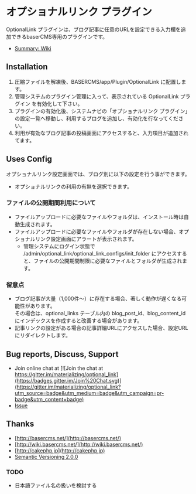 # オプショナルリンク プラグイン

OptionalLink プラグインは、ブログ記事に任意のURLを設定できる入力欄を追加できるbaserCMS専用のプラグインです。

- [Summary: Wiki](https://github.com/materializing/optional_link/wiki)


## Installation

1. 圧縮ファイルを解凍後、BASERCMS/app/Plugin/OptionalLink に配置します。
2. 管理システムのプラグイン管理に入って、表示されている OptionalLink プラグイン を有効化して下さい。
3. プラグインの有効化後、システムナビの「オプショナルリンク プラグイン」の設定一覧へ移動し、利用するブログを追加し、有効化を行なってください。
4. 利用が有効なブログ記事の投稿画面にアクセスすると、入力項目が追加されてます。


## Uses Config

オプショナルリンク設定画面では、ブログ別に以下の設定を行う事ができます。
- オプショナルリンクの利用の有無を選択できます。

### ファイルの公開期間利用について

- ファイルアップロードに必要なファイルやフォルダは、インストール時は自動生成されます。
- ファイルアップロードに必要なファイルやフォルダが存在しない場合、オプショナルリンク設定画面にアラートが表示されます。
  - 管理システムにログイン状態で /admin/optional_link/optional_link_configs/init_folder にアクセスすると、ファイルの公開期間制限に必要なファイルとフォルダが生成されます。

### 留意点

- ブログ記事が大量（1,000件〜）に存在する場合、著しく動作が遅くなる可能性があります。  
その場合は、optional_links テーブル内の blog_post_id、blog_content_id にインデックスを作成すると改善する場合があります。
- 記事リンクの設定がある場合の記事詳細URLにアクセスした場合、設定URLにリダイレクトします。


## Bug reports, Discuss, Support

- Join online chat at [![Join the chat at https://gitter.im/materializing/optional_link](https://badges.gitter.im/Join%20Chat.svg)](https://gitter.im/materializing/optional_link?utm_source=badge&utm_medium=badge&utm_campaign=pr-badge&utm_content=badge)
- [Issue](https://github.com/materializing/optional_link/issues)


## Thanks

- [http://basercms.net/](http://basercms.net/)
- [http://wiki.basercms.net/](http://wiki.basercms.net/)
- [http://cakephp.jp](http://cakephp.jp)
- [Semantic Versioning 2.0.0](http://semver.org/lang/ja/)


### TODO

- 日本語ファイル名の扱いを検討する
